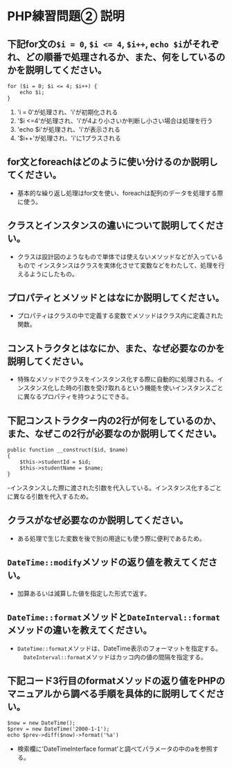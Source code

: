 # PHP練習問題② 説明

## 下記for文の`$i = 0`, `$i <= 4`, `$i++`, `echo $i`がそれぞれ、どの順番で処理されるか、また、何をしているのかを説明してください。

```
for ($i = 0; $i <= 4; $i++) {
    echo $i;
}
```

1. 'i = 0'が処理され、'i'が初期化される
2. '$i <=4'が処理され、'i'が4より小さいか判断し小さい場合は処理を行う
3. 'echo $i'が処理され、'i'が表示される
4. '$i++'が処理され、'i'に1プラスされる

## for文とforeachはどのように使い分けるのか説明してください。
- 基本的な繰り返し処理はfor文を使い、foreachは配列のデータを処理する際に使う。

## クラスとインスタンスの違いについて説明してください。
- クラスは設計図のようなもので単体では使えないメソッドなどが入っているもので
インスタンスはクラスを実体化させて変数などをわたして、処理を行えるようにしたもの。

## プロパティとメソッドとはなにか説明してください。
- プロパティはクラスの中で定義する変数でメソッドはクラス内に定義された関数。

## コンストラクタとはなにか、また、なぜ必要なのかを説明してください。
- 特殊なメソッドでクラスをインスタンス化する際に自動的に処理される。インスタンス化した時の引数を受け取れるという機能を使いインスタンスごとに異なるプロパティを持つようにできる。

## 下記コンストラクター内の2行が何をしているのか、また、なぜこの2行が必要なのか説明してください。
```
public function __construct($id, $name)
{
    $this->studentId = $id;
    $this->studentName = $name;
}
```
-インスタンスした際に渡された引数を代入している。インスタンス化するごとに異なる引数を代入するため。 

## クラスがなぜ必要なのか説明してください。
- ある処理で生じた変数を後で別の用途にも使う際に便利であるため。

## `DateTime::modify`メソッドの返り値を教えてください。
- 加算あるいは減算した値を指定した形式で返す。

## `DateTime::format`メソッドと`DateInterval::format`メソッドの違いを教えてください。
- `DateTime::format`メソッドは、DateTime表示のフォーマットを指定する。
　`DateInterval::format`メソッドはカッコ内の値の間隔を指定する。

## 下記コード3行目のformatメソッドの返り値をPHPのマニュアルから調べる手順を具体的に説明してください。
```
$now = new DateTime();
$prev = new DateTime('2000-1-1');
echo $prev->diff($now)->format('%a')
```

- 検索欄に'DateTimeInterface format'と調べてパラメータの中のaを参照する。